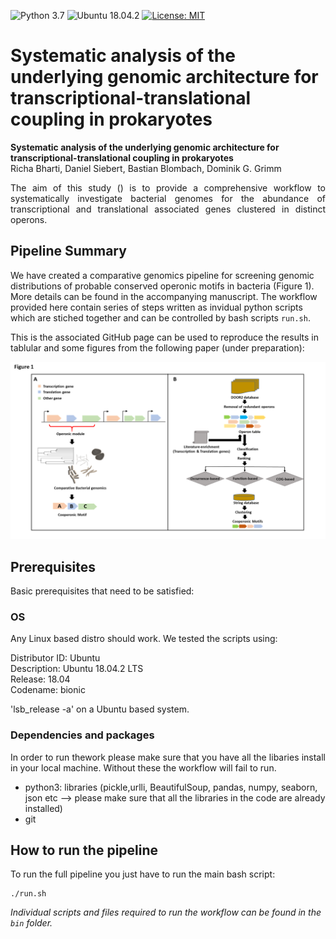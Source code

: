 ![Python 3.7](https://img.shields.io/badge/Python-3.7-blue.svg) ![Ubuntu 18.04.2](https://img.shields.io/badge/Ubuntu-18.04.2-green.svg) [![License: MIT](https://img.shields.io/badge/License-MIT-yellow.svg)](https://opensource.org/licenses/MIT)

# Systematic analysis of the underlying genomic architecture for transcriptional-translational coupling in prokaryotes


**Systematic analysis of the underlying genomic architecture for transcriptional-translational coupling in prokaryotes**  
Richa Bharti, Daniel Siebert, Bastian Blombach, Dominik G. Grimm

 <p style='text-align: justify;'> The aim of this study () is to provide a comprehensive workflow to systematically investigate bacterial genomes for the abundance of transcriptional and translational associated genes clustered in distinct operons.</p>

 ## Pipeline Summary
We have created a comparative genomics pipeline for screening genomic distributions of probable conserved operonic motifs in bacteria (Figure 1). More details can be found in the accompanying manuscript. The workflow provided here contain series of steps written as invidual python scripts which are stiched together and can be controlled by bash scripts `run.sh`.

This is the associated GitHub page can be used to reproduce the results in tablular and some figures from the following paper (under preparation):


<p align="center">
  <img src="https://github.com/grimmlab/transcriptional-translational-coupling/blob/master/Figure%201.png">
</p>

## Prerequisites
Basic prerequisites that need to be satisfied:

### OS
Any Linux based distro should work. We tested the scripts using:

Distributor ID: Ubuntu <br/>
Description:    Ubuntu 18.04.2 LTS <br/>
Release:        18.04 <br/>
Codename:       bionic <br/>

'lsb_release -a' on a Ubuntu based system.

###  Dependencies and packages
<p style='text-align: justify;'> In order to run thework please make sure that you have all the libaries install in your local machine.
Without these the workflow will fail to run. </p>

- python3: libraries (pickle,urlli, BeautifulSoup, pandas, numpy, seaborn, json  etc --> please make sure that all the libraries in the code are already installed)
- git

## How to run the pipeline

To run the full pipeline you just have to run the main bash script:

```
./run.sh
```
  
*Individual scripts and files required to run the workflow can be found in the `bin` folder.*




